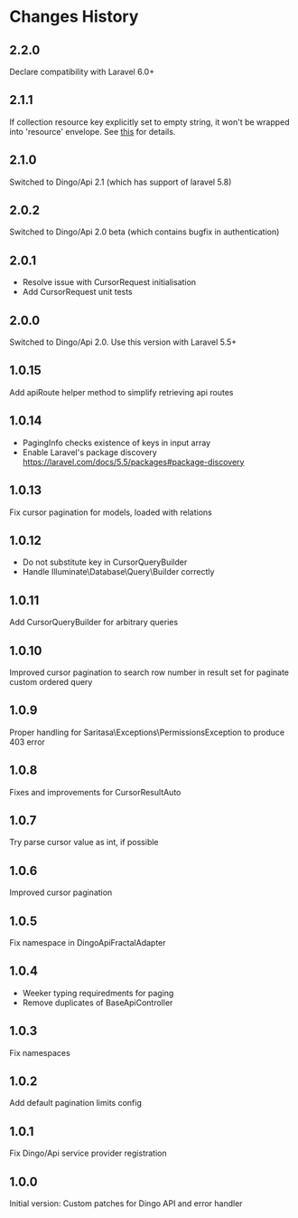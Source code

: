 # Changes History

2.2.0
-----
Declare compatibility with Laravel 6.0+

2.1.1
-----
If collection resource key explicitly set to empty string, it won't be wrapped into 'resource' envelope.
See [this](https://stackoverflow.com/questions/33454645/dingo-api-remove-data-envelope) for details.

2.1.0
-----
Switched to Dingo/Api 2.1 (which has support of laravel 5.8)

2.0.2
-----
Switched to Dingo/Api 2.0 beta (which contains bugfix in authentication)

2.0.1
-----
+ Resolve issue with CursorRequest initialisation
+ Add CursorRequest unit tests

2.0.0
-----
Switched to Dingo/Api 2.0. Use this version with Laravel 5.5+

1.0.15
------
Add apiRoute helper method to simplify retrieving api routes

1.0.14
------
* PagingInfo checks existence of keys in input array
* Enable Laravel's package discovery https://laravel.com/docs/5.5/packages#package-discovery

1.0.13
------
Fix cursor pagination for models, loaded with relations

1.0.12
------
* Do not substitute key in CursorQueryBuilder
* Handle Illuminate\Database\Query\Builder correctly

1.0.11
------
Add CursorQueryBuilder for arbitrary queries

1.0.10
------
Improved cursor pagination to search row number in result set for paginate custom ordered query

1.0.9
-----
Proper handling for Saritasa\Exceptions\PermissionsException to produce 403 error

1.0.8
-----
Fixes and improvements for CursorResultAuto

1.0.7
-----
Try parse cursor value as int, if possible

1.0.6
-----
Improved cursor pagination

1.0.5
-----
Fix namespace in DingoApiFractalAdapter

1.0.4
-----
* Weeker typing requiredments for paging
* Remove duplicates of BaseApiController

1.0.3
-----
Fix namespaces

1.0.2
-----
Add default pagination limits config

1.0.1
-----
Fix Dingo/Api service provider registration

1.0.0
-----
Initial version: Custom patches for Dingo API and error handler
